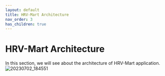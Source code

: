 ```yaml
---
layout: default
title: HRV-Mart Architecture
nav_order: 3
has_children: true
---
```


# HRV-Mart Architecture

In this section, we will see about the architecture of HRV-Mart application.
![20230702_184551](https://github.com/HRV-Mart/docs/assets/55652117/573d7a5c-a5cd-473e-8840-ad4160281296)
